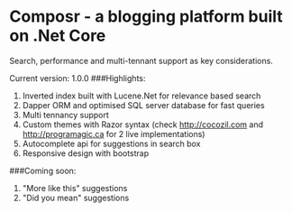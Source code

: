
# Composr - a blogging platform built on .Net Core
Search, performance and multi-tennant support as key considerations. 

Current version: 1.0.0
###Highlights:
1. Inverted index built with Lucene.Net for relevance based search
2. Dapper ORM and optimised SQL server database for fast queries
3. Multi tennancy support
4. Custom themes with Razor syntax (check http://cocozil.com and http://programagic.ca for 2 live implementations)
5. Autocomplete api for suggestions in search box
6. Responsive design with bootstrap

###Coming soon:
1. "More like this" suggestions
2. "Did you mean" suggestions 
